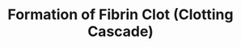 ---
annotations:
- id: PW:0000474
  parent: regulatory pathway
  type: Pathway Ontology
  value: coagulation cascade pathway
authors:
- MaintBot
- Khanspers
- Ariutta
- ReactomeTeam
- Anwesha
- Mkutmon
description: The formation of a fibrin clot at the site of an injury to the wall of
  a normal blood vessel is an essential part of the process to stop blood loss after
  vascular injury.  The reactions that lead to fibrin clot formation are commonly
  described as a cascade, in which the product of each step is an enzyme or cofactor
  needed for following reactions to proceed efficiently.  The entire clotting cascade
  can be divided into three portions, the extrinsic pathway, the intrinsic pathway,
  and the common pathway.  The extrinsic pathway begins with the release of tissue
  factor at the site of vascular injury and leads to the activation of factor X.  The
  intrinsic pathway provides an alternative mechanism for activation of factor X,
  starting from the activation of factor XII.  The common pathway consists of the
  steps linking the activation of factor X to the formation of a multimeric, cross-linked
  fibrin clot.  Each of these pathways includes not only a cascade of events that
  generate the catalytic activities needed for clot formation, but also numerous positive
  and negative regulatory events.  View original pathway at [http://www.reactome.org/PathwayBrowser/#DIAGRAM=140877
  Reactome].
last-edited: 2021-01-25
organisms:
- Homo sapiens
redirect_from:
- /index.php/Pathway:WP1818
- /instance/WP1818
revision: null
schema-jsonld:
- '@context': https://schema.org/
  '@id': https://wikipathways.github.io/pathways/WP1818.html
  '@type': Dataset
  creator:
    '@type': Organization
    name: WikiPathways
  description: The formation of a fibrin clot at the site of an injury to the wall
    of a normal blood vessel is an essential part of the process to stop blood loss
    after vascular injury.  The reactions that lead to fibrin clot formation are commonly
    described as a cascade, in which the product of each step is an enzyme or cofactor
    needed for following reactions to proceed efficiently.  The entire clotting cascade
    can be divided into three portions, the extrinsic pathway, the intrinsic pathway,
    and the common pathway.  The extrinsic pathway begins with the release of tissue
    factor at the site of vascular injury and leads to the activation of factor X.  The
    intrinsic pathway provides an alternative mechanism for activation of factor X,
    starting from the activation of factor XII.  The common pathway consists of the
    steps linking the activation of factor X to the formation of a multimeric, cross-linked
    fibrin clot.  Each of these pathways includes not only a cascade of events that
    generate the catalytic activities needed for clot formation, but also numerous
    positive and negative regulatory events.  View original pathway at [http://www.reactome.org/PathwayBrowser/#DIAGRAM=140877
    Reactome].
  keywords:
  - (329-615)
  - (373-615)
  - (compounds)
  - (compounds):IIa
  - (factor
  - (factor IIa)
  - (peptide)
  - (peptide):IIa
  - 10xCbxE-F2(44-327)
  - 10xCbxE-F2(44-622)
  - '10xCbxE-F7(61-212) '
  - '10xCbxE-F7(61-466) '
  - 10xCbxE-F7(61-466):Ca2+
  - '11xCbxE-3D-F10(41-179) '
  - 11xCbxE-PROS1
  - '11xCbxE-PROS1 '
  - '12xCbxE-3D-F9(47-191) '
  - 12xCbxE-3D-F9(47-461)
  - '8xCbxE-3D-PROC(43-197) '
  - A1:A3-C1-C2
  - 'A2M '
  - A2M tetramer
  - Activated protein
  - Activated protein C
  - Bradykinin
  - 'C1QBP '
  - C1q binding protein
  - C:Protein S
  - 'CD177 '
  - Ca2+
  - 'Ca2+ '
  - Extracellular
  - 'F12 T328K '
  - 'F12 T328K (329-615) '
  - 'F12 T328K (373-615) '
  - 'F12 T328K(20-328) '
  - 'F12 T328R '
  - 'F12 T328R (329-615) '
  - 'F12 T328R (373-615) '
  - 'F12 T328R(20-328) '
  - F12 variant
  - F12 variant (20-328)
  - F13B
  - 'F13B '
  - F2R
  - 'F2R '
  - 'F5(29-334) '
  - 'F5(29-534) '
  - F5(335-534)
  - F5(535-737)
  - 'F8(20-355) '
  - 'F8(20-391) A303E '
  - 'F8(20-391) S308L '
  - F8(356-372)
  - 'F8(373-581) '
  - F8(392-759) A2
  - 'F8(392-759) N713I '
  - 'F8(392-759) R550C '
  - 'F8(392-759) R550G '
  - 'F8(392-759) R550H '
  - 'F8(392-759) R717L '
  - 'F8(392-759) R717W '
  - F8(582-640)
  - 'F9(227-461) R384L '
  - F9(29-461)
  - 'FGA '
  - FGA(20-35)
  - 'FGA(20-866) '
  - 'FGB '
  - FGB(31-44)
  - 'FGB(31-491) '
  - 'FGG '
  - FVIIIa:FIXa R384L
  - FVIIIa:FIXa:PROS1
  - Factor IIa
  - Factor VIII
  - Factor Xa inhibitors
  - Fibrinogen
  - GAG
  - 'GAG '
  - 'GP1BA '
  - 'GP1BB '
  - 'GP5 '
  - 'GP9 '
  - GPIb-IX-V
  - IIa):SERPIND1
  - IXa
  - Inactivated factor
  - 'KLKB1(20-390) '
  - KLKB1(20-638)
  - 'KLKB1(20-638) '
  - 'KLKB1(391-638) '
  - 'KNG1(19-380) '
  - KNG1(19-644)
  - 'KNG1(19-644) '
  - 'KNG1(390-644) '
  - KNG:C1q binding
  - NH4+
  - 'PF4(32-101) '
  - 'PF4V1(31-104) '
  - 'PRCP '
  - PROC(200-211)
  - 'PROC(200-461) '
  - 'PROC(212-461) '
  - PROCR
  - 'PROCR '
  - PROCR(18-?)
  - 'PROCR(18-?) '
  - PROCR(18-?):Activated protein C
  - PROCR(18-?):PRTN3:CD177
  - PROCR:Activated
  - PROCR:Protein C
  - 'PRTN3 '
  - PRTN3:CD177
  - PalmC-F3
  - 'PalmC-F3 '
  - Plasma kallikrein
  - Platelet Factor 4
  - Protein C
  - SERPINA5
  - 'SERPINA5 '
  - SERPINA5:Activated
  - SERPINC1
  - 'SERPINC1 '
  - SERPINC1 activators
  - 'SERPINC1(33-425) '
  - 'SERPINC1(426-464) '
  - SERPINC1:SERPINC1
  - SERPIND1
  - 'SERPIND1 '
  - 'SERPINE2 '
  - SERPINE2:GAG
  - SERPINE2:GAG:activated thrombin (factor IIa)
  - SERPING1
  - 'SERPING1 '
  - TF:F7
  - TF:F7a
  - TFPI
  - 'TFPI '
  - TFPI:TF:F7a:factor
  - THBD
  - 'THBD '
  - VIII
  - 'VWF(764-2813) '
  - Va:Xa
  - Va:Xa:Factor Xa
  - Willebrand factor
  - XIa:GPIb:GPIX:GPV
  - Xa
  - Zn2+
  - acidic polypeptide
  - activated
  - activated thrombin
  - activation peptide
  - activators
  - 'apixaban '
  - 'argatroban '
  - binding protein
  - 'bivalirudin '
  - complex
  - complexes
  - crosslinked
  - 'dalteparin '
  - defective A1 domain
  - defective A2 domain
  - domain variant
  - factor
  - factor IX activation
  - factor IXa
  - 'factor IXa heavy chain '
  - factor V
  - factor V activation
  - factor VIII
  - 'factor VIII heavy chain '
  - 'factor VIII light chain '
  - factor VIII:von
  - factor VIIIa
  - factor VIIIa A1
  - 'factor VIIIa A1 polypeptide '
  - factor VIIIa A2
  - 'factor VIIIa A2 polypeptide '
  - 'factor VIIIa A3 C1 C2 polypeptide '
  - factor VIIIa B A3
  - factor VIIIa with
  - factor VIIIa:factor
  - factor VIIa
  - 'factor VIIa heavy chain '
  - factor Va
  - 'factor Va heavy chain '
  - 'factor Va light chain '
  - factor Vi
  - factor X
  - factor X activation
  - 'factor X heavy chain '
  - factor XI
  - 'factor XI monomer '
  - factor XI:GPIb-IX-V
  - factor XII
  - factor XIII
  - factor XIII A chain
  - 'factor XIII A chain '
  - factor XIII cleaved
  - factor XIIIa
  - 'factor XIIIa A chain '
  - factor XIIa
  - 'factor XIIa heavy chain '
  - 'factor XIIa light chain '
  - factor XIIa:C1Inh
  - 'factor XIa heavy chain '
  - 'factor XIa light chain '
  - factor Xa
  - 'factor Xa heavy chain '
  - factor Xa:Factor Xa
  - factor multimer
  - fibrin monomer
  - fibrin multimer
  - fibrin multimer,
  - inactivating
  - inhibitors
  - inhibitors:IIa
  - intermediate form
  - kallikrein:C1Inh
  - kallikrein:alpha2-macroglobulin
  - kallikrein:kininogen:C1q binding protein tetramer
  - kininogen:C1q
  - multimer
  - peptide
  - polypeptide
  - precursor
  - prekallikrein:kininogen:C1q binding protein tetramer
  - prolylcarboxypeptidase dimer
  - protein C
  - protein C:F2R
  - protein tetramer
  - sequestered tissue
  - tetramer
  - thrombin
  - 'thrombin heavy chain '
  - 'thrombin light chain '
  - thrombin:SERPINC1:SERPINC1 activators
  - thrombin:cleaved
  - thrombin:thrombomodulin
  - variant:A3-C1-C2
  - von Willibrand
  license: CC0
  name: Formation of Fibrin Clot (Clotting Cascade)
seo: CreativeWork
title: Formation of Fibrin Clot (Clotting Cascade)
wpid: WP1818
---